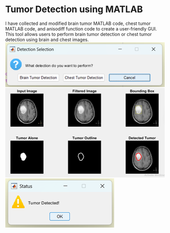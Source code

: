 # Tumor Detection using MATLAB

I have collected and modified brain tumor MATLAB code, chest tumor MATLAB code, and anisodiff function code to create a user-friendly GUI. This tool allows users to perform brain tumor detection or chest tumor detection using brain and chest images.
![alt text](https://github.com/SadiaPikachu/Chest_Brain_tumor_detection_MATLAB/blob/4b58759e22653ef0b38778efa2c8e6debe4ba4ed/img1.png)
![alt text](https://github.com/SadiaPikachu/Chest_Brain_tumor_detection_MATLAB/blob/4b58759e22653ef0b38778efa2c8e6debe4ba4ed/img2.png)
![alt text](https://github.com/SadiaPikachu/Chest_Brain_tumor_detection_MATLAB/blob/4b58759e22653ef0b38778efa2c8e6debe4ba4ed/img3.png)
